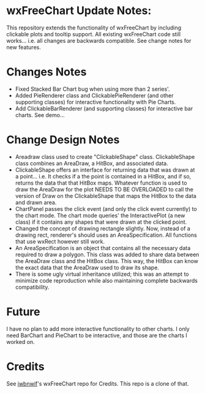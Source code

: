 
 wxFreeChart Update Notes:
 ======================================
This repository extends the functionality of wxFreeChart by including clickable plots and tooltip support. 
 All existing wxFreeChart code still works... i.e. all changes are backwards compatible. See change notes for new features.  


 Changes Notes
 ===============
- Fixed Stacked Bar Chart bug when using more than 2 series'.  
- Added PieRenderer class and ClickablePieRenderer (and other supporting classes) for interactive functionality with Pie Charts.  
- Add ClickableBarRenderer (and supporting classes) for interactive bar charts. See demo...  

 Change Design Notes
 ======
- Areadraw class used to create "ClickableShape" class. ClickableShape class combines an AreaDraw, a HitBox, and associated data.  
- ClickableShape offers an interface for returning data that was drawn at a point... i.e. It checks if a the point is contained in a HitBox, and if so, returns the data that that HitBox maps. Whatever function is used to draw the AreaDraw for the plot NEEDS TO BE OVERLOADED to call the version of Draw on the ClickableShape that maps the HitBox to the data and drawn area.
- ChartPanel passes the click event (and only the click event currently) to the chart mode. The chart mode queries' the InteractivePlot (a new class) if it contains any shapes that were drawn at the clicked point.  
- Changed the concept of drawing rectangle slightly. Now, instead of a drawing rect, renderer's should uses an AreaSpecification. All functions that use wxRect however still work.  
- An AreaSpecification is an object that contains all the necessary data required to draw a polygon. This class was added to share data between the AreaDraw class and the HitBox class. This way, the HitBox can know the exact data that the AreaDraw used to draw its shape.  
- There is some ugly virtual inheritance utilized; this was an attempt to minimize code reproduction while also maintaining complete backwards compatibility.  

 Future
 ======
I have no plan to add more interactive functionality to other charts. I only need BarChart and PieChart to be interactive, and those are the charts I worked on.  

 Credits
 =======
 See [iwbnwif](https://github.com/iwbnwif/wxFreeChart)'s wxFreeChart repo for Credits. This repo is a clone of that.